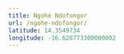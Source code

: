 ```yaml
---
title: Ngohé Ndofongor
url: /ngohe-ndofongor/
latitude: 14.3549734
longitude: -16.628773300000002
---
```

